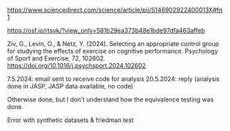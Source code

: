 https://www.sciencedirect.com/science/article/pii/S146902922400013X#fn1

https://osf.io/rtsvk/?view_only=581b29ea373b48e1bde97dfa463affeb

Ziv, G., Levin, O., & Netz, Y. (2024). Selecting an appropriate control group for studying the effects of exercise on cognitive performance. Psychology of Sport and Exercise, 72, 102602. https://doi.org/10.1016/j.psychsport.2024.102602


7.5.2024: email sent to receive code for analysis
20.5.2024: reply (analysis done in JASP, JASP data available, no code)

Otherwise done, but I don't understand how the equivalence testing was done.

Error with synthetic datasets & friedman test